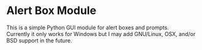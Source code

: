 # Alert Box Module
This is a simple Python GUI module for alert boxes and prompts.  
Currently it only works for Windows but I may add GNU/Linux, OSX, and/or BSD support in the future.